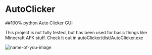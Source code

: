 # AutoClicker
##100% python Auto Clicker GUI

This project is not fully tested, but has been used for basic things like Minecraft AFK stuff.
Check it out in autoClicker/dist/AutoClicker.exe

![name-of-you-image](https://your-copied-image-address)
